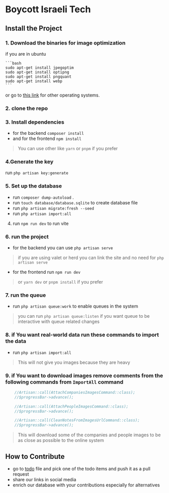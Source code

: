 # Boycott Israeli Tech

## Install the Project

### 1. Download the binaries for image optimization

if you are in ubuntu

    ```bash
    sudo apt-get install jpegoptim
    sudo apt-get install optipng
    sudo apt-get install pngquant
    sudo apt-get install webp
    ```

or go to [this link](https://github.com/spatie/image-optimizer?tab=readme-ov-file) for other operating systems.

### 2. clone the repo

### 3. Install dependencies

-   for the backend `composer install`
-   and for the frontend `npm install`

> You can use other like `yarn` or `pnpm` if you prefer

### 4.Generate the key

run `php artisan key:generate`

### 5. Set up the database

-   run `composer dump-autoload` .
-   run `touch database/database.sqlite` to create database file
-   run `php artisan migrate:fresh --seed`
-   run `php artisan import:all`

4. run `npm run dev` to run vite

### 6. run the project

-   for the backend you can use `php artisan serve`

> if you are using valet or herd you can link the site and no need for `php artisan serve`

-   for the frontend run `npm run dev`

> or `yarn dev` or `pnpm install` if you prefer

### 7. run the queue

-   run `php artisan queue:work` to enable queues in the system

> you can run `php artisan queue:listen` if you want queue to be interactive with queue related changes

### 8. if You want real-world data run these commands to import the data

-   run `php artisan import:all`

> This will not give you images because they are heavy

### 9. if You want to download images remove comments from the following commands from `ImportAll` command

```php
    //Artisan::call(AttachCompaniesImagesCommand::class);
    //$progressBar->advance();

    //Artisan::call(AttachPeopleImagesCommand::class);
    //$progressBar->advance();

    //Artisan::call(CleanNotesFromImagesUrlCommand::class);
    //$progressBar->advance();
```

> This will download some of the companies and people images to be as close as possible to the online system

## How to Contribute

-   go to [todo](./todo.md) file and pick one of the todo items and push it as a pull request
-   share our links in social media
-   enrich our database with your contributions especially for alternatives
